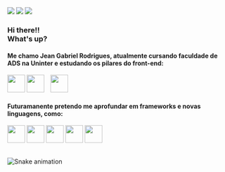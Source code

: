 <div style="display: inline-block" style="margin-left: 50px">
<a href="https://www.linkedin.com/in/jean-gabriel-rodrigues-53b76a265/"><img src="https://img.shields.io/badge/LinkedIn-0077B5?style=for-the-badge&logo=linkedin&logoColor=white"/></a>
<a linktype="email" href="mailto:gbrodrigues154+github@gmail.com"><img src="https://img.shields.io/badge/Gmail-D14836?style=for-the-badge&logo=gmail&logoColor=white"/></a>
<a href="https://wa.me/5541991883115"><img src="https://img.shields.io/badge/WhatsApp-25D366?style=for-the-badge&logo=whatsapp&logoColor=white"/></a>
</div>

### Hi there!!<br>What's up?
#### Me chamo Jean Gabriel Rodrigues, atualmente cursando faculdade de ADS na Uninter e estudando os pilares do front-end:
<div style="display: inline-block">
  <img height="40" width="40" src="https://cdn.jsdelivr.net/gh/devicons/devicon/icons/html5/html5-original.svg" />
  <img height="40" width="40" src="https://cdn.jsdelivr.net/gh/devicons/devicon/icons/css3/css3-original.svg" />
  <img height="40" width="40" style="margin-left:10px;" src="https://cdn.jsdelivr.net/gh/devicons/devicon/icons/javascript/javascript-original.svg" />
</div> 

#### Futuramanente pretendo me aprofundar em frameworks e novas linguagens, como:
<div style="display: inline-block">
  <img height="40" width="40"src="https://cdn.jsdelivr.net/gh/devicons/devicon/icons/python/python-original.svg" />
  <img height="40" width="40"src="https://cdn.jsdelivr.net/gh/devicons/devicon/icons/java/java-original.svg" />
  <img height="40" width="40"src="https://cdn.jsdelivr.net/gh/devicons/devicon/icons/react/react-original.svg" />
  <img height="40" width="40"src="https://cdn.jsdelivr.net/gh/devicons/devicon/icons/vuejs/vuejs-original.svg" />
  <img height="40" width="40" src="https://cdn.jsdelivr.net/gh/devicons/devicon/icons/angularjs/angularjs-original.svg" /> 
</div> 
<br><br>

![Snake animation](https://github.com/rafaballerini2/rafaballerini2/blob/output/github-contribution-grid-snake.svg)


